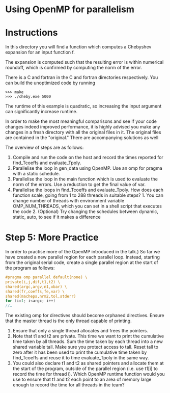 # Using OpenMP for parallelism


# Instructions

In this directory you will find
a function which computes a Chebyshev
expansion for an input function f.

The expansion is computed such that
the resulting error is within
numerical roundoff, which is
confirmed by computing the norm of
the error.


There is a C and fortran in the
C and fortran directories
respectively. You can build the unoptimized code
by running 

```
>>> make
>>> ./cheby.exe 5000
```


The runtime of this example is quadratic, so 
increasing the input argument can significantly
increase runtime.

In order to make the most meaningful comparisons
and see if your code changes indeed improved performance,
it is highly advised you make any changes in a 
fresh directory with all the original files in it.
The original files are contained in the
"original." There are accompanying
solutions as well


The overview of steps are as follows:

  1. Compile and run the code on the host and record the times reported for find_Tcoeffs and evaluate_Tpoly.
  2. Parallelise the loop in gen_data using OpenMP. Use an omp for pragma with a static schedule.
  3. Parallelise the loop in the main function which is used to evaluate the norm of the errors. Use a reduction to get the final value of var.
  4. Parallelise the loops in find_Tcoeffs and evaluate_Tpoly. How does each function scale, going from 1 to 288 threads in suitable steps?
    1. You can change number of threads with environment variable OMP_NUM_THREADS, which you can set in a shell script that executes the code
    2. (Optional) Try changing the schedules between dynamic, static, auto, to see if it makes a difference
 
# Step 5: More Practice 


In order to practise more of the OpenMP introduced in the talk.) So far we have created a new parallel region for each parallel loop. Instead, starting from the original serial code, create a single parallel region at the start of the program as follows:
```cpp
#pragma omp parallel default(none) \
private(i,j,dif,t1,t2) \
shared(argc,argv,n1,xbar) \
shared(fr,coeffs,fe,var) \
shared(macheps,nrm2,tol,stderr)
for (i=1; i<argc; i++)
//…
```
  The existing omp for directives should become orphaned directives. 
Ensure that the master thread is the only thread capable of printing.
 1.   Ensure that only a single thread allocates and frees the pointers.
 2.  Note that t1 and t2 are private. This time we want to print the cumulative time taken by all threads. Sum the time taken by each thread into a new shared variable tall. Make sure you protect access to tall. Reset tall to zero after it has been used to print the cumulative time taken by find_Tcoeffs and reuse it to time evaluate_Tpoly in the same way.
 3.  You could also declare t1 and t2 as shared pointers and allocate them at the start of the program, outside of the parallel region (i.e. use t1[i] to record the time for thread i). Which OpenMP runtime function would you use to ensure that t1 and t2 each point to an area of memory large enough to record the time for all threads in the team?



